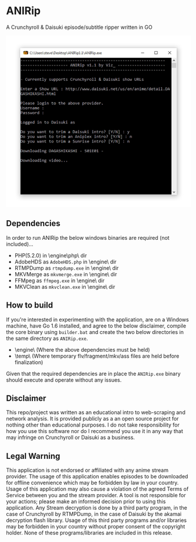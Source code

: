 # ANIRip
A Crunchyroll & Daisuki episode/subtitle ripper written in GO

![alt text](/images/anirip1.jpg "ANIRip v1.1 Screenshot")

## Dependencies
In order to run ANIRip the below windows binaries are required (not included)...
- PHP(5.2.0) in \engine\php\ dir
- AdobeHDS as ```AdobeHDS.php``` in \engine\ dir
- RTMPDump as ```rtmpdump.exe``` in \engine\ dir
- MKVMerge as ```mkvmerge.exe``` in \engine\ dir
- FFMpeg as ```ffmpeg.exe``` in \engine\ dir
- MKVClean as ```mkvclean.exe``` in \engine\ dir

## How to build
If you're interested in experimenting with the application, are on a Windows machine, have Go 1.6 installed, and agree to the below disclaimer, compile the core binary using ```builder.bat``` and create the two below directories in the same directory as ```ANIRip.exe```.

- \engine\ (Where the above dependencies must be held)
- \temp\ (Where temporary flv/fragment/mkv/ass files are held before finalization)

Given that the required dependencies are in place the ```ANIRip.exe``` binary should execute and operate without any issues.

## Disclaimer
This repo/project was written as an educational intro to web-scraping and network analysis. It is provided publicly as a an open source project for nothing other than educational purposes. I do not take responsibility for how you use this software nor do I recommend you use it in any way that may infringe on Crunchyroll or Daisuki as a business.

## Legal Warning
This application is not endorsed or affiliated with any anime stream provider. The usage of this application enables episodes to be downloaded for offline convenience which may be forbidden by law in your country. Usage of this application may also cause a violation of the agreed Terms of Service between you and the stream provider. A tool is not responsible for your actions; please make an informed decision prior to using this application. Any Stream decryption is done by a third party program, in the case of Crunchyroll by RTMPDump, in the case of Daisuki by the akamai decryption flash library. Usage of this third party programs and/or libraries may be forbidden in your country without proper consent of the copyright holder. None of these programs/libraries are included in this release.

